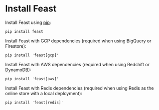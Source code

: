# Install Feast

Install Feast using [pip](https://pip.pypa.io):

```text
pip install feast
```

Install Feast with GCP dependencies \(required when using BigQuery or Firestore\):

```text
pip install 'feast[gcp]'
```

Install Feast with AWS dependencies \(required when using Redshift or DynamoDB\):

```text
pip install 'feast[aws]'
```

Install Feast with Redis dependencies \(required when using Redis as the online store with a local deployment\):

```text
pip install 'feast[redis]'
```

